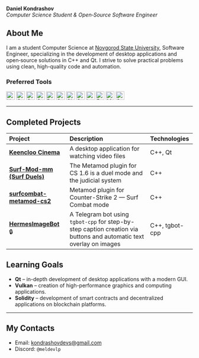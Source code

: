 <div align="left">

**Daniel Kondrashov**  
*Computer Science Student & Open‑Source Software Engineer*

</div>

## About Me
I am a student <span>Computer Science at <a href="https://novsu.ru " target="_blank">Novgorod State University</a>, Software Engineer</span>, specializing in the development of desktop applications and open‑source solutions in C++ and Qt. I strive to solve practical problems using clean, high-quality code and automation.

### Preferred Tools
<div align="left">
  <img src="https://img.shields.io/badge/HTML5-282C34?logo=html5&logoColor=E34F26" alt="HTML5 logo" title="HTML5" height="23" />
  <img src="https://img.shields.io/badge/CSS-282C34?logo=css&logoColor=66309a" alt="CSS logo" title="CSS3" height="23" />
  <img src="https://img.shields.io/badge/C++-282C34?logo=cplusplus&logoColor=649ad2" alt="C++ logo" title="C++" height="23" />
  <img src="https://img.shields.io/badge/The%20C-282C34?logo=C&logoColor=a9b9cb" alt="C logo" title="C" height="23" />
  <img src="https://img.shields.io/badge/Python-282C34?logo=Python&logoColor=fff" alt="Python logo" title="Python" height="23" />
  <img src="https://img.shields.io/badge/Qt%20Framework-282C34?logo=Qt&logoColor=2CDE85" alt="Qt logo" title="Qt Framework" height="23" />
  <img src="https://img.shields.io/badge/git-282C34?logo=git&logoColor=F05032" alt="Git logo" title="Git" height="23" />
  <img src="https://img.shields.io/badge/CMake-282C34?logo=cmake&logoColor=c70000" alt="CMake logo" title="CMake" height="23" />
  <img src="https://img.shields.io/badge/JSON-282C34?logo=json&logoColor=7e7e7e" alt="json logo" title="MySQL" height="23" />
  <img src="https://img.shields.io/badge/PostgreSQL-282C34?logo=postgresql&logoColor=3e719a" alt="Posgresql logo" title="MySQL" height="23" />
  <img src="https://img.shields.io/badge/MySQL-282C34?logo=MySQL&logoColor=F29111" alt="MySQL logo" title="MySQL" height="23" />
  <img src="https://img.shields.io/badge/SQLite-282C34?logo=SQLite&logoColor=008dd0" alt="SQLite logo" title="SQLite" height="23" />
</div>

---

## Completed Projects

| Project | Description | Technologies |
| :--- | :--- | :--- |
| **[Keencloo Cinema](https://github.com/mEldevlp/Keencloo-Cinema)** | A desktop application for watching video files | C++, Qt |
| **[Surf-Mod-mm (Surf Duels)](https://github.com/mEldevlp/Surf-Mod-mm)** | The Metamod plugin for CS 1.6 is a duel mode and the judicial system | C++ |
| **[surfcombat-metamod-cs2](https://github.com/mEldevlp/surfcombat-metamod-cs2)** | Metamod plugin for Counter-Strike 2 — Surf Combat mode | C++ |
| **[HermesImageBot](https://github.com/mEldevlp/HermesImageBot)** 🔒 | A Telegram bot using `tgbot-cpp` for step-by-step caption creation via buttons and automatic text overlay on images | С++, tgbot-cpp |

## Learning Goals

- **Qt** – in-depth development of desktop applications with a modern GUI.
- **Vulkan** – creation of high-performance graphics and computing applications.
- **Solidity** – development of smart contracts and decentralized applications on blockchain platforms.

---

## My Сontacts

- Email: [kondrashovdevs@gmail.com](mailto:kondrashovdevs@gmail.com)  
- Discord: `@meldevlp`
